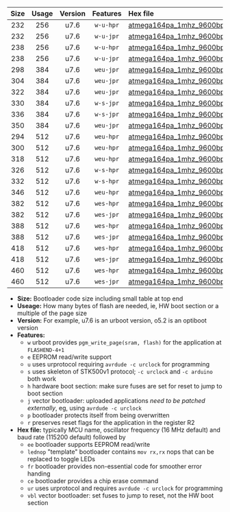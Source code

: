 |Size|Usage|Version|Features|Hex file|
|:-:|:-:|:-:|:-:|:--|
|232|256|u7.6|`w-u-hpr`|[atmega164pa_1mhz_9600bps_ur.hex](https://raw.githubusercontent.com/stefanrueger/urboot/main/bootloaders/atmega164pa/fcpu_1mhz/9600_bps/atmega164pa_1mhz_9600bps_ur.hex)|
|232|256|u7.6|`w-u-jpr`|[atmega164pa_1mhz_9600bps_ur_vbl.hex](https://raw.githubusercontent.com/stefanrueger/urboot/main/bootloaders/atmega164pa/fcpu_1mhz/9600_bps/atmega164pa_1mhz_9600bps_ur_vbl.hex)|
|238|256|u7.6|`w-u-hpr`|[atmega164pa_1mhz_9600bps_lednop_ur.hex](https://raw.githubusercontent.com/stefanrueger/urboot/main/bootloaders/atmega164pa/fcpu_1mhz/9600_bps/atmega164pa_1mhz_9600bps_lednop_ur.hex)|
|238|256|u7.6|`w-u-jpr`|[atmega164pa_1mhz_9600bps_lednop_ur_vbl.hex](https://raw.githubusercontent.com/stefanrueger/urboot/main/bootloaders/atmega164pa/fcpu_1mhz/9600_bps/atmega164pa_1mhz_9600bps_lednop_ur_vbl.hex)|
|298|384|u7.6|`weu-jpr`|[atmega164pa_1mhz_9600bps_ee_ur_vbl.hex](https://raw.githubusercontent.com/stefanrueger/urboot/main/bootloaders/atmega164pa/fcpu_1mhz/9600_bps/atmega164pa_1mhz_9600bps_ee_ur_vbl.hex)|
|304|384|u7.6|`weu-jpr`|[atmega164pa_1mhz_9600bps_ee_lednop_ur_vbl.hex](https://raw.githubusercontent.com/stefanrueger/urboot/main/bootloaders/atmega164pa/fcpu_1mhz/9600_bps/atmega164pa_1mhz_9600bps_ee_lednop_ur_vbl.hex)|
|322|384|u7.6|`weu-jpr`|[atmega164pa_1mhz_9600bps_ee_lednop_fr_ur_vbl.hex](https://raw.githubusercontent.com/stefanrueger/urboot/main/bootloaders/atmega164pa/fcpu_1mhz/9600_bps/atmega164pa_1mhz_9600bps_ee_lednop_fr_ur_vbl.hex)|
|330|384|u7.6|`w-s-jpr`|[atmega164pa_1mhz_9600bps_vbl.hex](https://raw.githubusercontent.com/stefanrueger/urboot/main/bootloaders/atmega164pa/fcpu_1mhz/9600_bps/atmega164pa_1mhz_9600bps_vbl.hex)|
|336|384|u7.6|`w-s-jpr`|[atmega164pa_1mhz_9600bps_lednop_vbl.hex](https://raw.githubusercontent.com/stefanrueger/urboot/main/bootloaders/atmega164pa/fcpu_1mhz/9600_bps/atmega164pa_1mhz_9600bps_lednop_vbl.hex)|
|350|384|u7.6|`weu-jpr`|[atmega164pa_1mhz_9600bps_ee_lednop_fr_ce_ur_vbl.hex](https://raw.githubusercontent.com/stefanrueger/urboot/main/bootloaders/atmega164pa/fcpu_1mhz/9600_bps/atmega164pa_1mhz_9600bps_ee_lednop_fr_ce_ur_vbl.hex)|
|294|512|u7.6|`weu-hpr`|[atmega164pa_1mhz_9600bps_ee_ur.hex](https://raw.githubusercontent.com/stefanrueger/urboot/main/bootloaders/atmega164pa/fcpu_1mhz/9600_bps/atmega164pa_1mhz_9600bps_ee_ur.hex)|
|300|512|u7.6|`weu-hpr`|[atmega164pa_1mhz_9600bps_ee_lednop_ur.hex](https://raw.githubusercontent.com/stefanrueger/urboot/main/bootloaders/atmega164pa/fcpu_1mhz/9600_bps/atmega164pa_1mhz_9600bps_ee_lednop_ur.hex)|
|318|512|u7.6|`weu-hpr`|[atmega164pa_1mhz_9600bps_ee_lednop_fr_ur.hex](https://raw.githubusercontent.com/stefanrueger/urboot/main/bootloaders/atmega164pa/fcpu_1mhz/9600_bps/atmega164pa_1mhz_9600bps_ee_lednop_fr_ur.hex)|
|326|512|u7.6|`w-s-hpr`|[atmega164pa_1mhz_9600bps.hex](https://raw.githubusercontent.com/stefanrueger/urboot/main/bootloaders/atmega164pa/fcpu_1mhz/9600_bps/atmega164pa_1mhz_9600bps.hex)|
|332|512|u7.6|`w-s-hpr`|[atmega164pa_1mhz_9600bps_lednop.hex](https://raw.githubusercontent.com/stefanrueger/urboot/main/bootloaders/atmega164pa/fcpu_1mhz/9600_bps/atmega164pa_1mhz_9600bps_lednop.hex)|
|346|512|u7.6|`weu-hpr`|[atmega164pa_1mhz_9600bps_ee_lednop_fr_ce_ur.hex](https://raw.githubusercontent.com/stefanrueger/urboot/main/bootloaders/atmega164pa/fcpu_1mhz/9600_bps/atmega164pa_1mhz_9600bps_ee_lednop_fr_ce_ur.hex)|
|382|512|u7.6|`wes-hpr`|[atmega164pa_1mhz_9600bps_ee.hex](https://raw.githubusercontent.com/stefanrueger/urboot/main/bootloaders/atmega164pa/fcpu_1mhz/9600_bps/atmega164pa_1mhz_9600bps_ee.hex)|
|382|512|u7.6|`wes-jpr`|[atmega164pa_1mhz_9600bps_ee_vbl.hex](https://raw.githubusercontent.com/stefanrueger/urboot/main/bootloaders/atmega164pa/fcpu_1mhz/9600_bps/atmega164pa_1mhz_9600bps_ee_vbl.hex)|
|388|512|u7.6|`wes-hpr`|[atmega164pa_1mhz_9600bps_ee_lednop.hex](https://raw.githubusercontent.com/stefanrueger/urboot/main/bootloaders/atmega164pa/fcpu_1mhz/9600_bps/atmega164pa_1mhz_9600bps_ee_lednop.hex)|
|388|512|u7.6|`wes-jpr`|[atmega164pa_1mhz_9600bps_ee_lednop_vbl.hex](https://raw.githubusercontent.com/stefanrueger/urboot/main/bootloaders/atmega164pa/fcpu_1mhz/9600_bps/atmega164pa_1mhz_9600bps_ee_lednop_vbl.hex)|
|418|512|u7.6|`wes-hpr`|[atmega164pa_1mhz_9600bps_ee_lednop_fr.hex](https://raw.githubusercontent.com/stefanrueger/urboot/main/bootloaders/atmega164pa/fcpu_1mhz/9600_bps/atmega164pa_1mhz_9600bps_ee_lednop_fr.hex)|
|418|512|u7.6|`wes-jpr`|[atmega164pa_1mhz_9600bps_ee_lednop_fr_vbl.hex](https://raw.githubusercontent.com/stefanrueger/urboot/main/bootloaders/atmega164pa/fcpu_1mhz/9600_bps/atmega164pa_1mhz_9600bps_ee_lednop_fr_vbl.hex)|
|460|512|u7.6|`wes-hpr`|[atmega164pa_1mhz_9600bps_ee_lednop_fr_ce.hex](https://raw.githubusercontent.com/stefanrueger/urboot/main/bootloaders/atmega164pa/fcpu_1mhz/9600_bps/atmega164pa_1mhz_9600bps_ee_lednop_fr_ce.hex)|
|460|512|u7.6|`wes-jpr`|[atmega164pa_1mhz_9600bps_ee_lednop_fr_ce_vbl.hex](https://raw.githubusercontent.com/stefanrueger/urboot/main/bootloaders/atmega164pa/fcpu_1mhz/9600_bps/atmega164pa_1mhz_9600bps_ee_lednop_fr_ce_vbl.hex)|

- **Size:** Bootloader code size including small table at top end
- **Useage:** How many bytes of flash are needed, ie, HW boot section or a multiple of the page size
- **Version:** For example, u7.6 is an urboot version, o5.2 is an optiboot version
- **Features:**
  + `w` urboot provides `pgm_write_page(sram, flash)` for the application at `FLASHEND-4+1`
  + `e` EEPROM read/write support
  + `u` uses urprotocol requiring `avrdude -c urclock` for programming
  + `s` uses skeleton of STK500v1 protocol; `-c urclock` and `-c arduino` both work
  + `h` hardware boot section: make sure fuses are set for reset to jump to boot section
  + `j` vector bootloader: uploaded applications *need to be patched externally*, eg, using `avrdude -c urclock`
  + `p` bootloader protects itself from being overwritten
  + `r` preserves reset flags for the application in the register R2
- **Hex file:** typically MCU name, oscillator frequency (16 MHz default) and baud rate (115200 default) followed by
  + `ee` bootloader supports EEPROM read/write
  + `lednop` "template" bootloader contains `mov rx,rx` nops that can be replaced to toggle LEDs
  + `fr` bootloader provides non-essential code for smoother error handing
  + `ce` bootloader provides a chip erase command
  + `ur` uses urprotocol and requires `avrdude -c urclock` for programming
  + `vbl` vector bootloader: set fuses to jump to reset, not the HW boot section
